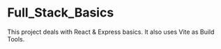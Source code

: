# Full_Stack_Basics
This project deals with React & Express basics.
It also uses Vite as Build Tools.
